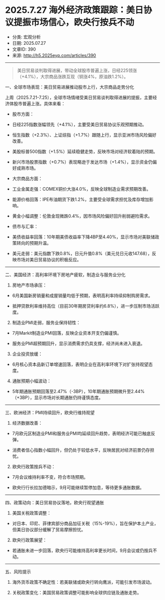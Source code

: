 # 2025.7.27 海外经济政策跟踪：美日协议提振市场信心，欧央行按兵不动

- 分类: 宏观分析
- 日期: 2025.07.27
- 文章ID: 390
- 来源: http://h5.2025eyp.com/articles/390

---

> 美日贸易谈判取得进展，带动全球股市普遍上涨，日经225领涨（+4.1%），大宗商品涨跌互现（铜涨4%，原油跌1.2%）。

一、全球市场表现：美日贸易进展推动股市上行，大宗商品走势分化

上周（2025.7.21-7.25），全球市场情绪受美日贸易谈判取得进展的提振，主要经济体股市普遍上涨。具体来看：

- 股市方面：

- 日经225指数涨幅领先（+4.1%），主要受美日贸易协议乐观预期推动。

- 恒生指数（+2.3%）、上证综指（+1.7%）跟随上行，显示亚洲市场风险偏好改善。

- 美股标普500指数（+1.5%）延续稳健走势，反映市场对经济软着陆的预期。

- 新兴市场股票指数（+0.7%）表现略逊于发达市场（+1.4%），显示资金仍偏好成熟市场。

- 大宗商品方面：

- 工业金属走强：COMEX铜价大涨4.0%，反映全球制造业需求预期改善。

- 能源价格回落：IPE布油期货下跌1.2%，主要受全球需求担忧及库存增加影响。

- 黄金小幅调整：伦敦金现微跌0.4%，因市场风险偏好回升削弱避险需求。

- 债市与汇率：

- 美债收益率回落：10年期美债收益率下降4BP至4.40%，显示市场对美联储政策转向的预期升温。

- 美元走弱：美元指数下跌0.8%，日元升值0.8%（美元兑日元收147.68），反映市场对美日贸易协议的积极反应。

---

二、美国经济：高利率环境下房地产疲软，制造业与服务业分化

1. 房地产市场承压：

- 6月美国新房销量和成屋销量均低于预期，表明高利率持续抑制购房需求。

- 抵押贷款利率维持高位（目前30年期房贷利率约6.8%），进一步压制市场活跃度。

2. 制造业PMI走弱，服务业保持韧性：

- 7月Markit制造业PMI回落，反映企业资本开支仍偏谨慎。

- 服务业PMI超预期回升，显示消费需求仍具支撑，经济尚未进入衰退。

3. 企业投资放缓：

- 6月核心资本品新订单增速回落，表明企业在高利率环境下对扩张持观望态度。

4. 通胀预期小幅波动：

- 5年期通胀预期回落至2.47%（-3BP），10年期通胀预期微升至2.44%（+3BP），显示市场对长期通胀仍持谨慎态度。

---

三、欧洲经济：PMI持续回升，欧央行维持观望

1. 经济数据改善：

- 7月欧元区制造业PMI和服务业PMI均延续回升趋势，表明经济可能已触底反弹。

- 消费者信心指数小幅回升，但仍处于较低水平，反映居民对经济前景仍存担忧。

2. 欧央行政策按兵不动：

- 7月会议维持利率不变，符合市场预期。

- 欧央行行长拉加德暗示，9月可能继续暂停加息，等待更多通胀数据。

---

四、政策动向：美日贸易协议落地，欧央行观望通胀

1. 美国关税政策调整：

- 对日本、印尼、菲律宾部分商品加征关税（15%-19%），旨在保护本土产业，但美日协议部分缓解了贸易摩擦担忧。

2. 欧央行政策展望：

- 若通胀未进一步回落，欧央行可能维持高利率更长时间，9月会议或仍按兵不动。

---

五、风险提示

1. 海外货币政策不确定性：若美联储或欧央行转向鹰派，可能引发市场波动。

2. 关税政策变化：美国贸易政策调整可能影响全球供应链及通胀走势。
